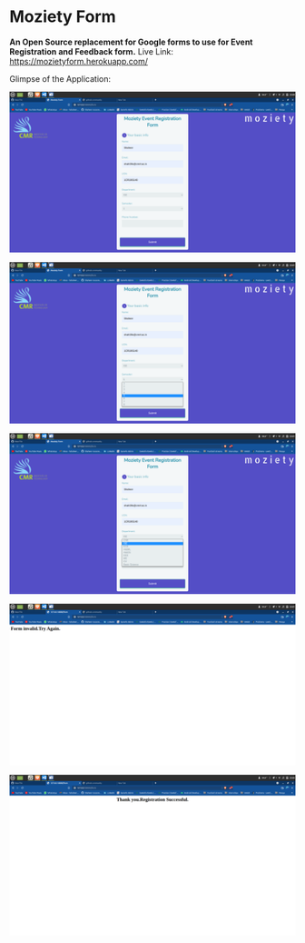 # Moziety Form
**An Open Source replacement for Google forms to use for Event Registration and Feedback form.**
Live Link: https://mozietyform.herokuapp.com/

Glimpse of the Application:

![ScreenShot](/SS/Screenshot%20from%202021-12-09%2023-00-07.png)

![ScreenShot](/SS/Screenshot%20from%202021-12-09%2023-01-10.png)

![ScreenShot](/SS/Screenshot%20from%202021-12-09%2023-01-25.png)

![ScreenShot](/SS/Screenshot%20from%202021-12-09%2023-01-44.png)

![ScreenShot](/SS/Screenshot%20from%202021-12-09%2023-02-03.png)


